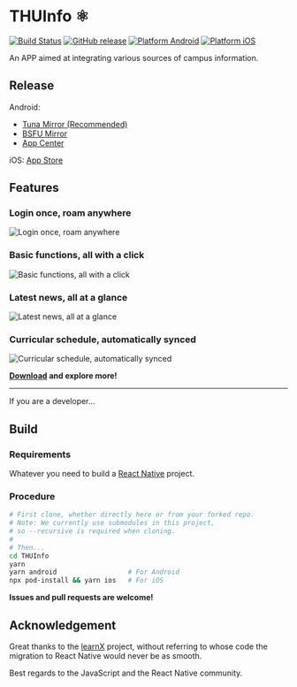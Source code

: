 # THUInfo ⚛️

[![Build Status](https://github.com/UNIDY2002/THUInfo/workflows/Build%20Android%20and%20iOS/badge.svg)](https://github.com/UNIDY2002/THUInfo/actions?query=workflow%3A%22Build+Android+and+iOS%22) [![GitHub release](https://img.shields.io/github/v/release/UNIDY2002/THUInfo)](https://github.com/UNIDY2002/THUInfo/releases) [![Platform Android](https://img.shields.io/badge/platform-android-brightgreen)](https://mirrors.tuna.tsinghua.edu.cn/github-release/UNIDY2002/THUInfo/LatestRelease/) [![Platform iOS](https://img.shields.io/badge/platform-ios-brightgreen)](https://apps.apple.com/cn/app/thu-info/id1533968428)

An APP aimed at integrating various sources of campus information.

## Release

Android:

- [Tuna Mirror (Recommended)](https://mirrors.tuna.tsinghua.edu.cn/github-release/UNIDY2002/THUInfo/LatestRelease/)
- [BSFU Mirror](https://mirrors.bfsu.edu.cn/github-release/UNIDY2002/THUInfo/LatestRelease/)
- [App Center](https://install.appcenter.ms/users/unidy/apps/thuinfo/distribution_groups/cd)

iOS: [App Store](https://apps.apple.com/cn/app/thu-info/id1533968428)

## Features

### Login once, roam anywhere

![Login once, roam anywhere](https://unidy2002.github.io/images/thui/login.jpg)

### Basic functions, all with a click

![Basic functions, all with a click](https://unidy2002.github.io/images/thui/home.jpg)

### Latest news, all at a glance

![Latest news, all at a glance](https://unidy2002.github.io/images/thui/news.jpg)

### Curricular schedule, automatically synced

![Curricular schedule, automatically synced](https://unidy2002.github.io/images/thui/schedule.jpg)

**[Download](#Release) and explore more!**

---

If you are a developer...

## Build

### Requirements

Whatever you need to build a [React Native](https://reactnative.cn/docs/getting-started.html) project.

### Procedure

```bash
# First clone, whether directly here or from your forked repo.
# Note: We currently use submodules in this project,
# so --recursive is required when cloning.
#
# Then...
cd THUInfo
yarn
yarn android                  # For Android
npx pod-install && yarn ios   # For iOS
```

**Issues and pull requests are welcome!**

## Acknowledgement

Great thanks to the [learnX](https://github.com/robertying/learnX) project, without referring to whose code the migration to React Native would never be as smooth.

Best regards to the JavaScript and the React Native community.
